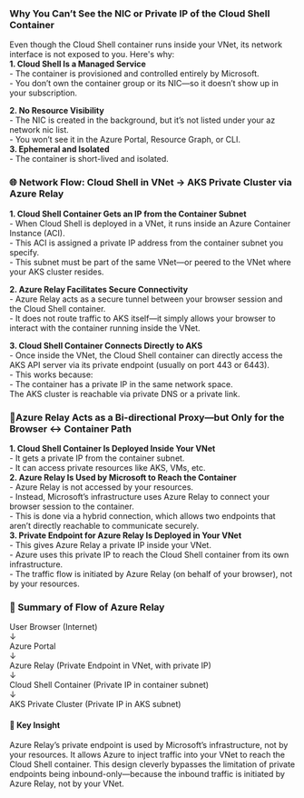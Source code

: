 ### Why You Can’t See the NIC or Private IP of the Cloud Shell Container  

Even though the Cloud Shell container runs inside your VNet, its network interface is not exposed to you. Here's why:  
 **1. Cloud Shell Is a Managed Service**   
    - The container is provisioned and controlled entirely by Microsoft.    
	- You don’t own the container group or its NIC—so it doesn’t show up in your subscription.  

 **2. No Resource Visibility**  
	- The NIC is created in the background, but it’s not listed under your az network nic list.    
	- You won’t see it in the Azure Portal, Resource Graph, or CLI.     
 **3. Ephemeral and Isolated**     
	- The container is short-lived and isolated.     


### 🌐 Network Flow: Cloud Shell in VNet → AKS Private Cluster via Azure Relay
**1. Cloud Shell Container Gets an IP from the Container Subnet**   
	- When Cloud Shell is deployed in a VNet, it runs inside an Azure Container Instance (ACI).   
	- This ACI is assigned a private IP address from the container subnet you specify.   
	- This subnet must be part of the same VNet—or peered to the VNet where your AKS cluster resides.   
 
**2. Azure Relay Facilitates Secure Connectivity**  
	- Azure Relay acts as a secure tunnel between your browser session and the Cloud Shell container.   
	- It does not route traffic to AKS itself—it simply allows your browser to interact with the container running inside the VNet.  
 
**3. Cloud Shell Container Connects Directly to AKS**  
	- Once inside the VNet, the Cloud Shell container can directly access the AKS API server via its private endpoint (usually on port 443 or 6443).   
	- This works because:  
		- The container has a private IP in the same network space.  
The AKS cluster is reachable via private DNS or a private link.   



### 🔌Azure Relay Acts as a Bi-directional Proxy—but Only for the Browser ↔ Container Path  
**1. Cloud Shell Container Is Deployed Inside Your VNet**     
	- It gets a private IP from the container subnet.     
	- It can access private resources like AKS, VMs, etc.     
 **2. Azure Relay Is Used by Microsoft to Reach the Container**    
	- Azure Relay is not accessed by your resources.     
	- Instead, Microsoft’s infrastructure uses Azure Relay to connect your browser session to the container.         
	- This is done via a hybrid connection, which allows two endpoints that aren’t directly reachable to communicate securely.      
 **3. Private Endpoint for Azure Relay Is Deployed in Your VNet**    
	- This gives Azure Relay a private IP inside your VNet.      
	- Azure uses this private IP to reach the Cloud Shell container from its own infrastructure.     
	- The traffic flow is initiated by Azure Relay (on behalf of your browser), not by your resources.     


### 🔁 Summary of Flow of Azure Relay

User Browser (Internet)    
         	↓    
Azure Portal    
    	    ↓     
Azure Relay (Private Endpoint in VNet, with private IP)    
    	    ↓  
Cloud Shell Container (Private IP in container subnet)    
    	    ↓  
AKS Private Cluster (Private IP in AKS subnet)    


#### 🔐 Key Insight  
Azure Relay’s private endpoint is used by Microsoft’s infrastructure, not by your resources. It allows Azure to inject traffic into your VNet to reach the Cloud Shell container.
This design cleverly bypasses the limitation of private endpoints being inbound-only—because the inbound traffic is initiated by Azure Relay, not by your VNet.
	

